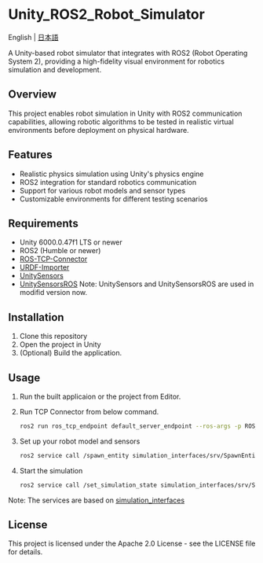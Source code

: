# Unity_ROS2_Robot_Simulator
English | [日本語](README-ja.md)

A Unity-based robot simulator that integrates with ROS2 (Robot Operating System 2), providing a high-fidelity visual environment for robotics simulation and development.

## Overview
This project enables robot simulation in Unity with ROS2 communication capabilities, allowing robotic algorithms to be tested in realistic virtual environments before deployment on physical hardware.

## Features
- Realistic physics simulation using Unity's physics engine
- ROS2 integration for standard robotics communication
- Support for various robot models and sensor types
- Customizable environments for different testing scenarios

## Requirements
- Unity 6000.0.47f1 LTS or newer
- ROS2 (Humble or newer)
- [ROS-TCP-Connector](https://github.com/Unity-Technologies/ROS-TCP-Connector)
- [URDF-Importer](https://github.com/Unity-Technologies/URDF-Importer)
- [UnitySensors](https://github.com/Field-Robotics-Japan/UnitySensors)
- [UnitySensorsROS](https://github.com/Field-Robotics-Japan/UnitySensors)
Note: UnitySensors and UnitySensorsROS are used in modifid version now.

## Installation
1. Clone this repository
2. Open the project in Unity
3. (Optional) Build the application.

## Usage
1. Run the built applicaion or the project from Editor.

2. Run TCP Connector from below command.
   ```bash
   ros2 run ros_tcp_endpoint default_server_endpoint --ros-args -p ROS_IP:=0.0.0.0
   ```

2. Set up your robot model and sensors
   ```bash
   ros2 service call /spawn_entity simulation_interfaces/srv/SpawnEntity "{ name: '<YOURROBOTNAME>', allow_renaming: false, uri: '/your/urdf/path/robot.urdf', resource_string: '', entity_namespace: '', initial_pose: { header: { stamp: { sec: 0, nanosec: 0 }, frame_id: '' }, pose: { position: { x: 0.0, y: 0.0, z: 0.0 }, orientation: { x: 0.0, y: 0.0, z: 0.0, w: 1.0 } } } }"
   ```

3. Start the simulation
   ```bash
   ros2 service call /set_simulation_state simulation_interfaces/srv/SetSimulationState "{ state: { state: 1 } }"
   ```

Note: The services are based on [simulation_interfaces](https://github.com/ros-simulation/simulation_interfaces)

## License
This project is licensed under the Apache 2.0 License - see the LICENSE file for details.
